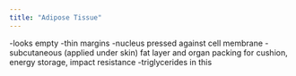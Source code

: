 ```yaml
---
title: "Adipose Tissue"
---
```

-looks empty
-thin margins
-nucleus pressed against cell membrane
-subcutaneous (applied under skin) fat layer and organ packing for cushion, energy storage, impact resistance
-triglycerides in this

